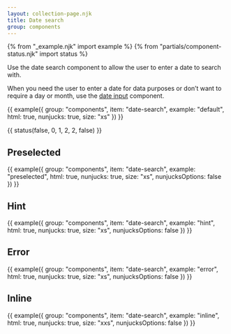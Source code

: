 ```yaml
---
layout: collection-page.njk
title: Date search
group: components
---
```


{% from "_example.njk" import example %}
{% from "partials/component-status.njk" import status %}

Use the date search component to allow the user to enter a date to search with.

When you need the user to enter a date for data purposes or don’t want to require a day or month, use the [date input](/design-system/components/date-input/) component.

{{ example({ group: "components", item: "date-search", example: "default", html: true, nunjucks: true, size: "xs" }) }}

{{ status(false, 0, 1, 2, 2, false) }}

## Preselected

{{ example({ group: "components", item: "date-search", example: "preselected", html: true, nunjucks: true, size: "xs", nunjucksOptions: false }) }}

## Hint

{{ example({ group: "components", item: "date-search", example: "hint", html: true, nunjucks: true, size: "xs", nunjucksOptions: false }) }}

## Error

{{ example({ group: "components", item: "date-search", example: "error", html: true, nunjucks: true, size: "xs", nunjucksOptions: false }) }}

## Inline

{{ example({ group: "components", item: "date-search", example: "inline", html: true, nunjucks: true, size: "xxs", nunjucksOptions: false }) }}
